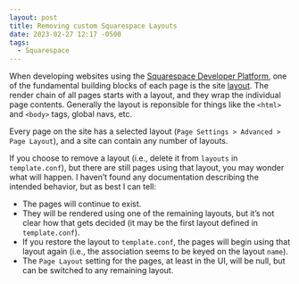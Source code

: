 ```yaml
---
layout: post
title: Removing custom Squarespace Layouts
date: 2023-02-27 12:17 -0500
tags:
  - Squarespace
---
```


When developing websites using the [Squarespace Developer Platform](https://developers.squarespace.com), one of the fundamental building blocks of each page is the site [layout](https://developers.squarespace.com/layouts-regions). The render chain of all pages starts with a layout, and they wrap the individual page contents. Generally the layout is reponsible for things like the `<html>` and `<body>` tags, global navs, etc.

Every page on the site has a selected layout (`Page Settings > Advanced > Page Layout`), and a site can contain any number of layouts.

If you choose to remove a layout (i.e., delete it from `layouts` in `template.conf`), but there are still pages using that layout, you may wonder what will happen. I haven’t found any documentation describing the intended behavior, but as best I can tell:

- The pages will continue to exist.
- They will be rendered using one of the remaining layouts, but it’s not clear how that gets decided (it may be the first layout defined in `template.conf`).
- If you restore the layout to `template.conf`, the pages will begin using that layout again (i.e., the association seems to be keyed on the layout `name`).
- The `Page Layout` setting for the pages, at least in the UI, will be null, but can be switched to any remaining layout.
